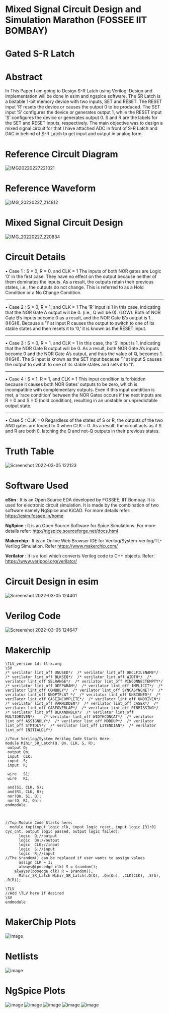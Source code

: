 # Mixed Signal Circuit Design and Simulation Marathon (FOSSEE IIT BOMBAY)

# Gated S-R Latch


# Abstract
In This Paper I am going to Design S-R Latch using
Verilog. Design and Implementation will be done in esim and
ngspice software. The SR Latch is a bistable 1-bit memory device
with two inputs, SET and RESET. The RESET input ’R’ resets
the device or causes the output 0 to be produced. The SET input
’S’ configures the device or generates output 1, while the RESET
input ’S’ configures the device or generates output 0. S and R
are the labels for the SET and RESET inputs, respectively. The
main objective was to design a mixed signal circuit for that I
have attached ADC in front of S-R Latch and DAC in behind of
S-R Latch to get input and output in analog form.


# Reference Circuit Diagram
![IMG20220227221021](https://user-images.githubusercontent.com/84765232/156871721-cc29dfc1-c91d-46d8-8950-1da88cde202d.jpg) 

# Reference Waveform
 ![IMG_20220227_214812](https://user-images.githubusercontent.com/84765232/156871906-9bf51ab8-680a-4a25-88b0-e87080f98bd2.jpg)

# Mixed Signal Circuit Design
![IMG_20220227_220834](https://user-images.githubusercontent.com/84765232/156871923-c90cc0fa-ca9c-496a-bc86-fa067f49ae62.jpg)

# Circuit Details
• Case 1 : S = 0, R = 0, and CLK = 1
The inputs of both NOR gates are Logic ’0’ in the
first case. They have no effect on the output because
neither of them dominates the inputs. As a result, the
outputs retain their previous states, i.e., the outputs do
not change. This is referred to as a Hold Condition or a
No Change Condition.

------------------

• Case 2 : S = 0, R = 1, and CLK = 1
The ’R’ input is 1 in this case, indicating that the NOR
Gate A output will be 0. (i.e., Q will be 0). (LOW).
Both of NOR Gate B’s inputs become 0 as a result, and
the NOR Gate B’s output is 1. (HIGH). Because a ’1’ at
input R causes the output to switch to one of its stable
states and then resets it to ’0,’ it is known as the RESET
input.

------------------

• Case 3 : S = 0, R = 1, and CLK = 1
In this case, the ’S’ input is 1, indicating that the NOR
Gate B output will be 0. As a result, both NOR Gate
A’s inputs become 0 and the NOR Gate A’s output, and
thus the value of Q, becomes 1. (HIGH). The S input is
known as the SET input because ’1’ at input S causes
the output to switch to one of its stable states and sets it
to ’1’.

------------------

• Case 4 : S = 1, R = 1, and CLK = 1
This input condition is forbidden because it causes both
NOR Gates’ outputs to be zero, which is incompatible
with complementary outputs. Even if this input condition
is met, a ’race condition’ between the NOR Gates occurs
if the next inputs are R = 0 and S = 0 (hold condition),
resulting in an unstable or unpredictable output state.

------------------

• Case 5 : CLK = 0
Regardless of the states of S or R, the outputs of the
two AND gates are forced to 0 when CLK = 0. As a
result, the circuit acts as if S and R are both 0, latching
the Q and not-Q outputs in their previous states.

# Truth Table

![Screenshot 2022-03-05 122123](https://user-images.githubusercontent.com/84765232/156872167-8d1d62a8-ff80-464c-8547-23a7c28fb32c.png)

# Software Used
**eSim** :
It is an Open Source EDA developed by FOSSEE, IIT Bombay. It is used for electronic circuit simulation. It is made by the combination of two software namely NgSpice and KiCAD.
For more details refer:
https://esim.fossee.in/home

**NgSpice** : 
It is an Open Source Software for Spice Simulations. For more details refer:
http://ngspice.sourceforge.net/docs.html

**Makerchip** : 
It is an Online Web Browser IDE for Verilog/System-verilog/TL-Verilog Simulation. Refer
https://www.makerchip.com/

**Verilator** :
It is a tool which converts Verilog code to C++ objects. Refer: https://www.veripool.org/verilator/


 # Circuit Design in esim
 ![Screenshot 2022-03-05 124401](https://user-images.githubusercontent.com/84765232/156872865-88e52e25-c3f2-4967-9f2d-be6ec725b880.png)

# Verilog Code
  ![Screenshot 2022-03-05 124647](https://user-images.githubusercontent.com/84765232/156872929-9a277607-9ce3-4fb1-89e1-2c2a04599768.png)
 
# Makerchip
  ```
  \TLV_version 1d: tl-x.org
\SV
/* verilator lint_off UNUSED*/  /* verilator lint_off DECLFILENAME*/  /* verilator lint_off BLKSEQ*/  /* verilator lint_off WIDTH*/  /* verilator lint_off SELRANGE*/  /* verilator lint_off PINCONNECTEMPTY*/  /* verilator lint_off DEFPARAM*/  /* verilator lint_off IMPLICIT*/  /* verilator lint_off COMBDLY*/  /* verilator lint_off SYNCASYNCNET*/  /* verilator lint_off UNOPTFLAT */  /* verilator lint_off UNSIGNED*/  /* verilator lint_off CASEINCOMPLETE*/  /* verilator lint_off UNDRIVEN*/  /* verilator lint_off VARHIDDEN*/  /* verilator lint_off CASEX*/  /* verilator lint_off CASEOVERLAP*/  /* verilator lint_off PINMISSING*/   /* verilator lint_off BLKANDNBLK*/  /* verilator lint_off MULTIDRIVEN*/    /* verilator lint_off WIDTHCONCAT*/  /* verilator lint_off ASSIGNDLY*/  /* verilator lint_off MODDUP*/  /* verilator lint_off STMTDLY*/  /* verilator lint_off LITENDIAN*/  /* verilator lint_off INITIALDLY*/   

//Your Verilog/System Verilog Code Starts Here:
module Mihir_SR_Latch(Q, Qn, CLK, S, R);
   output Q;
   output Qn;
   input  CLK;   
   input  S;
   input  R;

   wire   S1;
   wire   R1;
   
   and(S1, CLK, S);
   and(R1, CLK, R);   
   nor(Qn, S1, Q);
   nor(Q, R1, Qn);
endmodule
         


//Top Module Code Starts here:
	module top(input logic clk, input logic reset, input logic [31:0] cyc_cnt, output logic passed, output logic failed);
		logic  Q;//output
		logic  Qn;//output
		logic  CLK;//input
		logic  S;//input
		logic  R;//input
//The $random() can be replaced if user wants to assign values
		assign CLK = 1;
		always@(posedge clk) S = $random();
      always@(posedge clk) R = $random();
		Mihir_SR_Latch Mihir_SR_Latch(.Q(Q), .Qn(Qn), .CLK(CLK), .S(S), .R(R));
	
\TLV
//Add \TLV here if desired                                     
\SV
endmodule

```
# MakerChip Plots
![image](https://user-images.githubusercontent.com/84765232/156873510-8319c823-c898-4606-9748-20794999a20b.png)

# Netlists
![image](https://user-images.githubusercontent.com/84765232/156873621-3a379db4-c199-422c-a48f-218331787a60.png)

# NgSpice Plots
![image](https://user-images.githubusercontent.com/84765232/156873835-5b4b3a47-7f91-4161-a6a9-d9750372efa7.png)
![image](https://user-images.githubusercontent.com/84765232/156873855-5adcbd4f-bed0-4fa0-b33d-91d2cd4d9400.png)
![image](https://user-images.githubusercontent.com/84765232/156873878-ce325aec-7f20-4d79-898a-826d64afbfee.png)
![image](https://user-images.githubusercontent.com/84765232/156873903-a522eed9-b607-46b9-a505-967950ad4cd5.png)
![image](https://user-images.githubusercontent.com/84765232/156873919-19576b41-db37-4ce9-9803-3f2728eaacdd.png)




